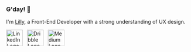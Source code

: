 ### G'day! 👋
I'm [Lilly](https://lillyko.netlify.app/), a Front-End Developer with a strong understanding of UX design. 


[<img src="https://github.com/lillyxcko/lillyxcko/assets/79551113/7404496a-4bac-4ad8-9035-daccc48a81e2" alt="LinkedIn Logo" width="45" height="45">](https://www.linkedin.com/in/lillyko)
&nbsp;
[<img src="https://github.com/lillyxcko/lillyxcko/assets/79551113/dc4e35a6-976b-4485-8daf-63714c7c837c" alt="Dribble Logo" width="45" height="45">](https://dribbble.com/lillyxcko)
&nbsp;
[<img src="https://github.com/lillyxcko/lillyxcko/assets/79551113/59c66839-3ad5-4b29-adbc-8d8e7e6f62f4" alt="Medium Logo" width="45" height="45">](https://bootcamp.uxdesign.cc/how-designers-can-be-more-dev-conscious-77d9e20ea15e)



<!--
**lillyxcko/lillyxcko** is a ✨ _special_ ✨ repository because its `README.md` (this file) appears on your GitHub profile.

Here are some ideas to get you started:

- 🔭 I’m currently working on ...
- 🌱 I’m currently learning ...
- 👯 I’m looking to collaborate on ...
- 🤔 I’m looking for help with ...
- 💬 Ask me about ...
- 📫 How to reach me: ...
- 😄 Pronouns: ...
- ⚡ Fun fact: ...
-->
